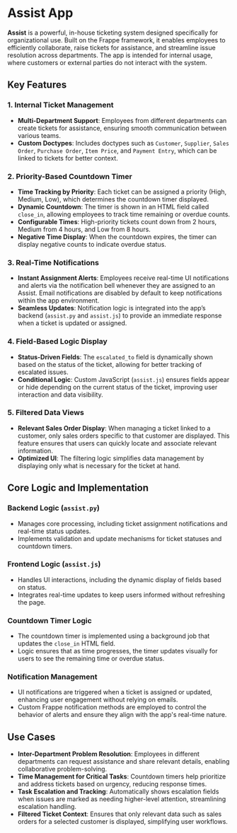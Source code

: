 # Assist App

**Assist** is a powerful, in-house ticketing system designed specifically for organizational use. Built on the Frappe framework, it enables employees to efficiently collaborate, raise tickets for assistance, and streamline issue resolution across departments. The app is intended for internal usage, where customers or external parties do not interact with the system.

## Key Features

### 1. **Internal Ticket Management**

- **Multi-Department Support**: Employees from different departments can create tickets for assistance, ensuring smooth communication between various teams.
- **Custom Doctypes**: Includes doctypes such as `Customer`, `Supplier`, `Sales Order`, `Purchase Order`, `Item Price`, and `Payment Entry`, which can be linked to tickets for better context.

### 2. **Priority-Based Countdown Timer**

- **Time Tracking by Priority**: Each ticket can be assigned a priority (High, Medium, Low), which determines the countdown timer displayed.
- **Dynamic Countdown**: The timer is shown in an HTML field called `close_in`, allowing employees to track time remaining or overdue counts.
- **Configurable Times**: High-priority tickets count down from 2 hours, Medium from 4 hours, and Low from 8 hours.
- **Negative Time Display**: When the countdown expires, the timer can display negative counts to indicate overdue status.

### 3. **Real-Time Notifications**

- **Instant Assignment Alerts**: Employees receive real-time UI notifications and alerts via the notification bell whenever they are assigned to an Assist. Email notifications are disabled by default to keep notifications within the app environment.
- **Seamless Updates**: Notification logic is integrated into the app’s backend (`assist.py` and `assist.js`) to provide an immediate response when a ticket is updated or assigned.

### 4. **Field-Based Logic Display**

- **Status-Driven Fields**: The `escalated_to` field is dynamically shown based on the status of the ticket, allowing for better tracking of escalated issues.
- **Conditional Logic**: Custom JavaScript (`assist.js`) ensures fields appear or hide depending on the current status of the ticket, improving user interaction and data visibility.

### 5. **Filtered Data Views**

- **Relevant Sales Order Display**: When managing a ticket linked to a customer, only sales orders specific to that customer are displayed. This feature ensures that users can quickly locate and associate relevant information.
- **Optimized UI**: The filtering logic simplifies data management by displaying only what is necessary for the ticket at hand.

## Core Logic and Implementation

### **Backend Logic (`assist.py`)**

- Manages core processing, including ticket assignment notifications and real-time status updates.
- Implements validation and update mechanisms for ticket statuses and countdown timers.

### **Frontend Logic (`assist.js`)**

- Handles UI interactions, including the dynamic display of fields based on status.
- Integrates real-time updates to keep users informed without refreshing the page.

### **Countdown Timer Logic**

- The countdown timer is implemented using a background job that updates the `close_in` HTML field.
- Logic ensures that as time progresses, the timer updates visually for users to see the remaining time or overdue status.

### **Notification Management**

- UI notifications are triggered when a ticket is assigned or updated, enhancing user engagement without relying on emails.
- Custom Frappe notification methods are employed to control the behavior of alerts and ensure they align with the app's real-time nature.

## Use Cases

- **Inter-Department Problem Resolution**: Employees in different departments can request assistance and share relevant details, enabling collaborative problem-solving.
- **Time Management for Critical Tasks**: Countdown timers help prioritize and address tickets based on urgency, reducing response times.
- **Task Escalation and Tracking**: Automatically shows escalation fields when issues are marked as needing higher-level attention, streamlining escalation handling.
- **Filtered Ticket Context**: Ensures that only relevant data such as sales orders for a selected customer is displayed, simplifying user workflows.
